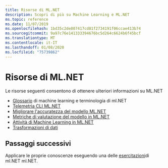 ```yaml
---
title: Risorse di ML.NET
description: Scopri di più su Machine Learning e ML.NET
ms.topic: reference
ms.date: 11/07/2019
ms.openlocfilehash: 1bd35c2de807417cd81f2734191f06ccae413b74
ms.sourcegitcommit: 9a97c76e141333394676bc5d264c6624b6f45bcf
ms.translationtype: MT
ms.contentlocale: it-IT
ms.lasthandoff: 01/08/2020
ms.locfileid: "75739862"
---
```

# <a name="mlnet-resources"></a>Risorse di ML.NET

Le risorse seguenti consentono di ottenere ulteriori informazioni su ML.NET

- [Glossario](glossary.md) di machine learning e terminologia di ml.NET
- [Telemetria CLI ML.NET](ml-net-cli-telemetry.md)
- [Migliorare l'accuratezza del modello ML.NET](improve-machine-learning-model-ml-net.md)
- [Metriche di valutazione del modello in ML.NET](metrics.md)
- [Attività di Machine Learning in ML.NET](tasks.md)
- [Trasformazioni di dati](transforms.md)

## <a name="next-steps"></a>Passaggi successivi

Applicare le proprie conoscenze eseguendo una delle [esercitazioni](../tutorials/index.md)di ml.NET ml.NET.
